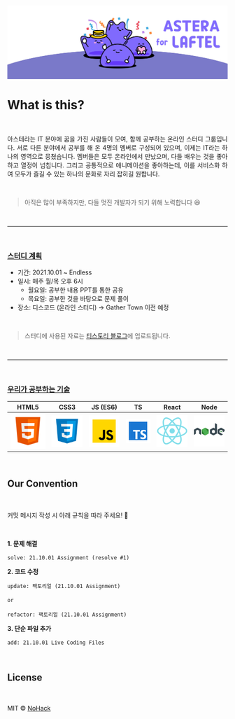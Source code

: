![Astera Online Study](./images/intro.jpg)

# What is this?

<br>

<p align="justify">
아스테라는 IT 분야에 꿈을 가진 사람들이 모여, 함께 공부하는 온라인 스터디 그룹입니다. 서로 다른 분야에서 공부를 해 온 4명의 멤버로 구성되어 있으며, 이제는 IT라는 하나의 영역으로 뭉쳤습니다. 멤버들은 모두 온라인에서 만났으며, 다들 배우는 것을 좋아하고 열정이 넘칩니다. 그리고 공통적으로 애니메이션을 좋아하는데, 이를 서비스화 하여 모두가 즐길 수 있는 하나의 문화로 자리 잡히길 원합니다.
</p>
<br>

> 아직은 많이 부족하지만, 다들 멋진 개발자가 되기 위해 노력합니다 😆

<br>

---

<br>

### [스터디 계획](#)

- 기간: 2021.10.01 ~ Endless
- 일시: 매주 월/목 오후 6시
  - 월요일: 공부한 내용 PPT를 통한 공유
  - 목요일: 공부한 것을 바탕으로 문제 풀이
- 장소: 디스코드 (온라인 스터디) → Gather Town 이전 예정

<br>

> 스터디에 사용된 자료는 [티스토리 블로그](https://nohack.tistory.com)에 업로드됩니다.

<br>

---

<br>

### [우리가 공부하는 기술](#)

|  HTML5  |  CSS3  |   JS (ES6)    |      TS       |  React   |  Node   |
| :-----: | :----: | :-----------: | :-----------: | :------: | :-----: |
| ![html] | ![css] | ![javascript] | ![typescript] | ![react] | ![node] |

<br>

## Our Convention

<br>

커밋 메시지 작성 시 아래 규칙을 따라 주세요! 👏

<br>

**1. 문제 해결**

```
solve: 21.10.01 Assignment (resolve #1)
```

**2. 코드 수정**

```
update: 팩토리얼 (21.10.01 Assignment)

or

refactor: 팩토리얼 (21.10.01 Assignment)
```

**3. 단순 파일 추가**

```
add: 21.10.01 Live Coding Files
```

<br>

## License

<br>

MIT &copy; [NoHack](mailto:https://lbjp114@gmail.com)

<!-- References -->

[html]: ./images/stacks/html.svg
[css]: ./images/stacks/css.svg
[javascript]: ./images/stacks/javascript.svg
[typescript]: ./images/stacks/typescript.svg
[node]: ./images/stacks/node.svg
[react]: ./images/stacks/react.svg
[react-native]: ./images/stacks/react-native.svg
[nextjs]: ./images/stacks/nextjs.svg
[notion]: ./images/stacks/notion.svg
[figma]: ./images/stacks/figma.svg
